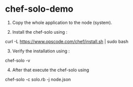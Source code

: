 chef-solo-demo
==============

1) Copy the whole application to the node (system).

2) Install the chef-solo using :

curl -L https://www.opscode.com/chef/install.sh | sudo bash

3) Verify the installation using :

chef-solo -v

4) After that execute the chef-solo using

chef-solo -c solo.rb -j node.json
